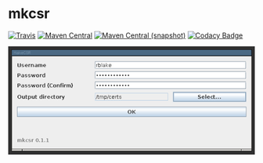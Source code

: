 mkcsr
=====

[![Travis](https://img.shields.io/travis/io7m/mkcsr.png?style=flat-square)](https://travis-ci.org/io7m/mkcsr)
[![Maven Central](https://maven-badges.herokuapp.com/maven-central/com.io7m.mkcsr/mkcsr/badge.png)](https://maven-badges.herokuapp.com/maven-central/com.io7m.mkcsr/mkcsr)
[![Maven Central (snapshot)](https://img.shields.io/nexus/s/https/s01.oss.sonatype.org/com.io7m.mkcsr/com.io7m.mkcsr.svg?style=flat-square)](https://s01.oss.sonatype.org/content/repositories/snapshots/com/io7m/mkcsr/)
[![Codacy Badge](https://api.codacy.com/project/badge/Grade/e59cf36ce0f844d8914206bbe6cfb0ad)](https://www.codacy.com/app/github_79/mkcsr?utm_source=github.com&amp;utm_medium=referral&amp;utm_content=io7m/mkcsr&amp;utm_campaign=Badge_Grade)

![Screenshot](https://raw.githubusercontent.com/io7m/mkcsr/develop/src/site/screenshot.png)
